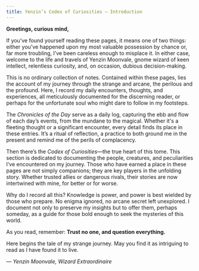 ```yaml
---
title: Yenzin’s Codex of Curiosities – Introduction
---
```


**Greetings, curious mind,**

If you’ve found yourself reading these pages, it means one of two things: either you've happened upon my most valuable possession by chance or, far more troubling, I’ve been careless enough to misplace it. In either case, welcome to the life and travels of Yenzin Moonvale, gnome wizard of keen intellect, relentless curiosity, and, on occasion, dubious decision-making.

This is no ordinary collection of notes. Contained within these pages, lies the account of my journey through the strange and arcane, the perilous and the profound. Here, I record my daily encounters, thoughts, and experiences, all meticulously documented for the discerning reader, or perhaps for the unfortunate soul who might dare to follow in my footsteps.

The _Chronicles of the Day_ serve as a daily log, capturing the ebb and flow of each day’s events, from the mundane to the magical. Whether it's a fleeting thought or a significant encounter, every detail finds its place in these entries. It’s a ritual of reflection, a practice to both ground me in the present and remind me of the perils of complacency.

Then there’s the _Codex of Curiosities_—the true heart of this tome. This section is dedicated to documenting the people, creatures, and peculiarities I’ve encountered on my journey. Those who have earned a place in these pages are not simply companions; they are key players in the unfolding story. Whether trusted allies or dangerous rivals, their stories are now intertwined with mine, for better or for worse.

Why do I record all this? Knowledge is power, and power is best wielded by those who prepare. No enigma ignored, no arcane secret left unexplored. I document not only to preserve my insights but to offer them, perhaps someday, as a guide for those bold enough to seek the mysteries of this world.

As you read, remember: **Trust no one, and question everything.**

Here begins the tale of my strange journey. May you find it as intriguing to read as I have found it to live.

— _Yenzin Moonvale, Wizard Extraordinaire_